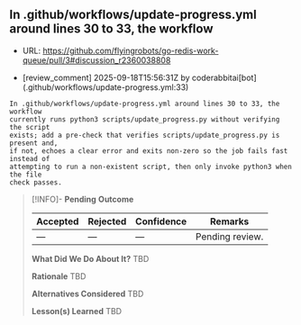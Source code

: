 ## In .github/workflows/update-progress.yml around lines 30 to 33, the workflow

- URL: https://github.com/flyingrobots/go-redis-work-queue/pull/3#discussion_r2360038808

- [review_comment] 2025-09-18T15:56:31Z by coderabbitai[bot] (.github/workflows/update-progress.yml:33)

```text
In .github/workflows/update-progress.yml around lines 30 to 33, the workflow
currently runs python3 scripts/update_progress.py without verifying the script
exists; add a pre-check that verifies scripts/update_progress.py is present and,
if not, echoes a clear error and exits non-zero so the job fails fast instead of
attempting to run a non-existent script, then only invoke python3 when the file
check passes.
```

> [!INFO]- **Pending**
> **Outcome**
> 
> | Accepted | Rejected | Confidence | Remarks |
> |----------|----------|------------|---------|
> | — | — | — | Pending review. |
>
> **What Did We Do About It?**
> TBD
>
> **Rationale**
> TBD
>
> **Alternatives Considered**
> TBD
>
> **Lesson(s) Learned**
> TBD
